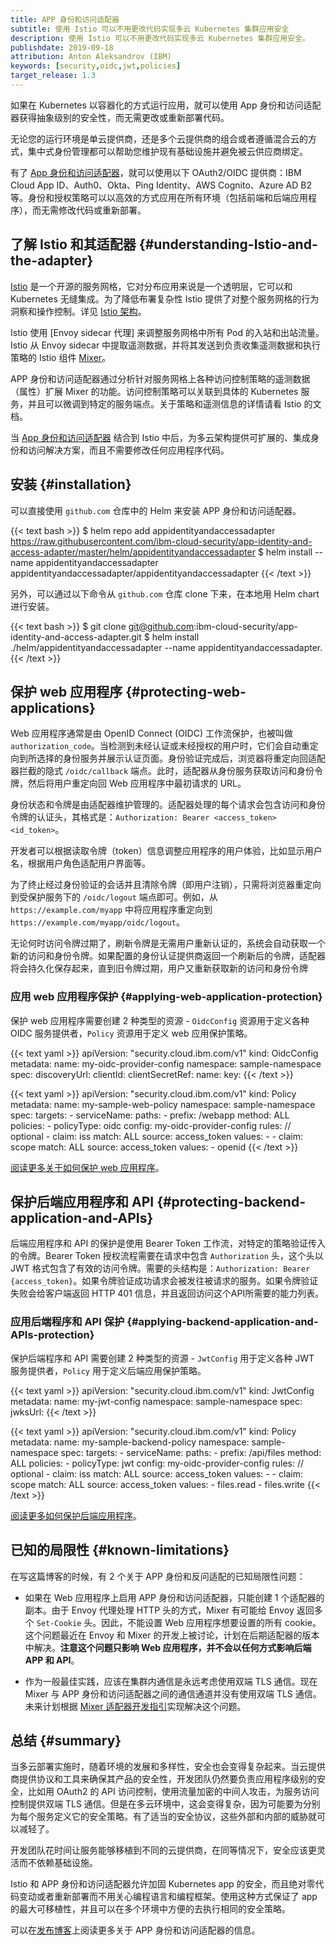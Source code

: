 ```yaml
---
title: APP 身份和访问适配器
subtitle: 使用 Istio 可以不用更改代码实现多云 Kubernetes 集群应用安全
description: 使用 Istio 可以不用更改代码实现多云 Kubernetes 集群应用安全。
publishdate: 2019-09-18
attribution: Anton Aleksandrov (IBM)
keywords: [security,oidc,jwt,policies]
target_release: 1.3
---
```


如果在 Kubernetes 以容器化的方式运行应用，就可以使用 App 身份和访问适配器获得抽象级别的安全性，而无需更改或重新部署代码。

无论您的运行环境是单云提供商，还是多个云提供商的组合或者遵循混合云的方式，集中式身份管理都可以帮助您维护现有基础设施并避免被云供应商绑定。

有了 [App 身份和访问适配器](https://github.com/ibm-cloud-security/app-identity-and-access-adapter)，就可以使用以下 OAuth2/OIDC 提供商：IBM Cloud App ID、Auth0、Okta、Ping Identity、AWS Cognito、Azure AD B2 等。身份和授权策略可以以高效的方式应用在所有环境（包括前端和后端应用程序），而无需修改代码或重新部署。

## 了解 Istio 和其适配器 {#understanding-Istio-and-the-adapter}

[Istio](/zh/docs/concepts/what-is-istio/) 是一个开源的服务网格，它对分布应用来说是一个透明层，它可以和 Kubernetes 无缝集成。为了降低布署复杂性 Istio 提供了对整个服务网格的行为洞察和操作控制。详见 [Istio 架构](/zh/docs/ops/deployment/architecture/)。

Istio 使用 [Envoy sidecar 代理] 来调整服务网格中所有 Pod 的入站和出站流量。Istio 从 Envoy sidecar 中提取遥测数据，并将其发送到负责收集遥测数据和执行策略的 Istio 组件 [Mixer](/zh/docs/ops/deployment/architecture/#mixer)。

APP 身份和访问适配器通过分析针对服务网格上各种访问控制策略的遥测数据（属性）扩展 Mixer 的功能。访问控制策略可以关联到具体的 Kubernetes 服务，并且可以微调到特定的服务端点。关于策略和遥测信息的详情请看 Istio 的文档。

当 [App 身份和访问适配器](https://github.com/ibm-cloud-security/app-identity-and-access-adapter) 结合到 Istio 中后，为多云架构提供可扩展的、集成身份和访问解决方案，而且不需要修改任何应用程序代码。

## 安装 {#installation}

可以直接使用 `github.com` 仓库中的 Helm 来安装 APP 身份和访问适配器。

{{< text bash >}}
$ helm repo add appidentityandaccessadapter https://raw.githubusercontent.com/ibm-cloud-security/app-identity-and-access-adapter/master/helm/appidentityandaccessadapter
$ helm install --name appidentityandaccessadapter appidentityandaccessadapter/appidentityandaccessadapter
{{< /text >}}

另外，可以通过以下命令从 `github.com` 仓库 clone 下来，在本地用 Helm chart 进行安装。

{{< text bash >}}
$ git clone git@github.com:ibm-cloud-security/app-identity-and-access-adapter.git
$ helm install ./helm/appidentityandaccessadapter --name appidentityandaccessadapter.
{{< /text >}}

## 保护 web 应用程序 {#protecting-web-applications}

Web 应用程序通常是由 OpenID Connect (OIDC) 工作流保护，也被叫做 `authorization_code`。当检测到未经认证或未经授权的用户时，它们会自动重定向到所选择的身份服务并展示认证页面。身份验证完成后，浏览器将重定向回适配器拦截的隐式 `/oidc/callback` 端点。此时，适配器从身份服务获取访问和身份令牌，然后将用户重定向回 Web 应用程序中最初请求的 URL。

身份状态和令牌是由适配器维护管理的。适配器处理的每个请求会包含访问和身份令牌的认证头，其格式是：`Authorization: Bearer <access_token> <id_token>`。

开发者可以根据读取令牌（token）信息调整应用程序的用户体验，比如显示用户名，根据用户角色适配用户界面等。

为了终止经过身份验证的会话并且清除令牌（即用户注销），只需将浏览器重定向到受保护服务下的 `/oidc/logout` 端点即可。例如，从 `https://example.com/myapp` 中将应用程序重定向到 `https://example.com/myapp/oidc/logout`。

无论何时访问令牌过期了，刷新令牌是无需用户重新认证的，系统会自动获取一个新的访问和身份令牌。如果配置的身份认证提供商返回一个刷新后的令牌，适配器将会持久化保存起来，直到旧令牌过期，用户又重新获取新的访问和身份令牌

### 应用 web 应用程序保护 {#applying-web-application-protection}

保护 web 应用程序需要创建 2 种类型的资源 - `OidcConfig` 资源用于定义各种 OIDC 服务提供者，`Policy` 资源用于定义 web 应用保护策略。

{{< text yaml >}}
apiVersion: "security.cloud.ibm.com/v1"
kind: OidcConfig
metadata:
    name: my-oidc-provider-config
    namespace: sample-namespace
spec:
    discoveryUrl: <discovery-url-from-oidc-provider>
    clientId: <client-id-from-oidc-provider>
    clientSecretRef:
        name: <kubernetes-secret-name>
        key: <kubernetes-secret-key>
{{< /text >}}

{{< text yaml >}}
apiVersion: "security.cloud.ibm.com/v1"
kind: Policy
metadata:
    name: my-sample-web-policy
    namespace: sample-namespace
spec:
    targets:
    - serviceName: <kubernetes-service-name-to-protect>
        paths:
        - prefix: /webapp
            method: ALL
            policies:
            - policyType: oidc
                config: my-oidc-provider-config
                rules: // optional
                - claim: iss
                    match: ALL
                    source: access_token
                    values:
                    - <expected-issuer-id>
                - claim: scope
                    match: ALL
                    source: access_token
                    values:
                    - openid
{{< /text >}}

[阅读更多关于如何保护 web 应用程序](https://github.com/ibm-cloud-security/app-identity-and-access-adapter)。

## 保护后端应用程序和 API {#protecting-backend-application-and-APIs}

后端应用程序和 API 的保护是使用 Bearer Token 工作流，对特定的策略验证传入的令牌。Bearer Token 授权流程需要在请求中包含 `Authorization` 头，这个头以 JWT 格式包含了有效的访问令牌。需要的头结构是：`Authorization: Bearer {access_token}`。如果令牌验证成功请求会被发往被请求的服务。如果令牌验证失败会给客户端返回 HTTP 401 信息，并且返回访问这个API所需要的能力列表。

### 应用后端程序和 API 保护 {#applying-backend-application-and-APIs-protection}

保护后端程序和 API 需要创建 2 种类型的资源 - `JwtConfig` 用于定义各种 JWT 服务提供者，`Policy` 用于定义后端应用保护策略。

{{< text yaml >}}
apiVersion: "security.cloud.ibm.com/v1"
kind: JwtConfig
metadata:
    name: my-jwt-config
    namespace: sample-namespace
spec:
    jwksUrl: <the-jwks-url>
{{< /text >}}

{{< text yaml >}}
apiVersion: "security.cloud.ibm.com/v1"
kind: Policy
metadata:
    name: my-sample-backend-policy
    namespace: sample-namespace
spec:
    targets:
    - serviceName: <kubernetes-service-name-to-protect>
        paths:
        - prefix: /api/files
            method: ALL
            policies:
            - policyType: jwt
                config: my-oidc-provider-config
                rules: // optional
                - claim: iss
                    match: ALL
                    source: access_token
                    values:
                    - <expected-issuer-id>
                - claim: scope
                    match: ALL
                    source: access_token
                    values:
                    - files.read
                    - files.write
{{< /text >}}

[阅读更多如何保护后端应用程序](https://github.com/ibm-cloud-security/app-identity-and-access-adapter)。

## 已知的局限性 {#known-limitations}

在写这篇博客的时候，有 2 个关于 APP 身份和反问适配的已知局限性问题：

- 如果在 Web 应用程序上启用 APP 身份和访问适配器，只能创建 1 个适配器的副本。由于 Envoy 代理处理 HTTP 头的方式，Mixer 有可能给 Envoy 返回多个 `Set-Cookie` 头。因此，不能设置 Web 应用程序想要设置的所有 cookie。这个问题最近在 Envoy 和 Mixer 的开发上被讨论，计划在后期适配器的版本中解决。**注意这个问题只影响 Web 应用程序，并不会以任何方式影响后端 APP 和 API**。

- 作为一般最佳实践，应该在集群内通信是永远考虑使用双端 TLS 通信。现在 Mixer 与 APP 身份和访问适配器之间的通信通道并没有使用双端 TLS 通信。未来计划根据 [Mixer 适配器开发指引](https://github.com/istio/istio/wiki/Mixer-Out-of-Process-Adapter-Walkthrough#step-7-encrypt-connection-between-mixer-and-grpc-adapter)实现解决这个问题。

## 总结 {#summary}

当多云部署实施时，随着环境的发展和多样性，安全也会变得复杂起来。当云提供商提供协议和工具来确保其产品的安全性，开发团队仍然要负责应用程序级别的安全，比如用 OAuth2 的 API 访问控制，使用流量加密的中间人攻击，为服务访问控制提供双端 TLS 通信。但是在多云环境中，这会变得复杂，因为可能要为分别为每个服务定义它的安全策略。有了适当的安全协议，这些外部和内部的威胁就可以减轻了。

开发团队花时间让服务能够移植到不同的云提供商，在同等情况下，安全应该更灵活而不依赖基础设施。

Istio 和 APP 身份和访问适配器允许加固 Kubernetes app 的安全，而且绝对零代码变动或者重新部署而不用关心编程语言和编程框架。使用这种方式保证了 app 的最大可移植性，并且可以在多个环境中方便的去执行相同的安全策略。

可以在[发布博客](https://www.ibm.com/cloud/blog/using-istio-to-secure-your-multicloud-kubernetes-applications-with-zero-code-change)上阅读更多关于 APP 身份和访问适配器的信息。
